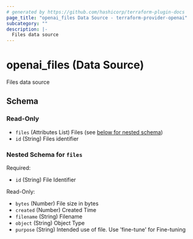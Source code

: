 ```yaml
---
# generated by https://github.com/hashicorp/terraform-plugin-docs
page_title: "openai_files Data Source - terraform-provider-openai"
subcategory: ""
description: |-
  Files data source
---
```


# openai_files (Data Source)

Files data source



<!-- schema generated by tfplugindocs -->
## Schema

### Read-Only

- `files` (Attributes List) Files (see [below for nested schema](#nestedatt--files))
- `id` (String) Files identifier

<a id="nestedatt--files"></a>
### Nested Schema for `files`

Required:

- `id` (String) File Identifier

Read-Only:

- `bytes` (Number) File size in bytes
- `created` (Number) Created Time
- `filename` (String) Filename
- `object` (String) Object Type
- `purpose` (String) Intended use of file. Use 'fine-tune' for Fine-tuning

